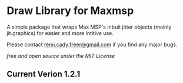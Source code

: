 # Draw Library for Maxmsp


A simple package that wraps Max MSP's inbuit jitter objects (mainly jit.graphics) for easier and more intitive use.

Please contact remi.cady.freer@gmail.com if you find any major bugs.


*free and open source under the MIT License*


## Current Verion 1.2.1
